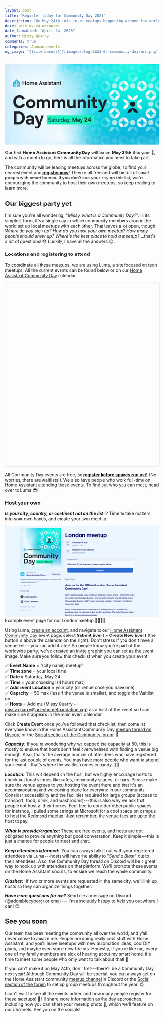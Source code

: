 ```yaml
---
layout: post
title: "Register today for Community Day 2025"
description: "On May 24th join in on meetups happening around the world."
date: 2025-04-24 00:00:01
date_formatted: "April 24, 2025"
author: Missy Quarry
comments: true
categories: Announcements
og_image: "{{site.baseurl}}/images/blog/2025-04-community-day/art.png"
---
```

<img src='/images/blog/2025-04-community-day/art.png' style='border: 0;box-shadow: none;' alt="Community Day - May 24th" style='border: 0;box-shadow: none;'>

Our first **Home Assistant Community Day** will be on **May 24th** this year 🎉, and with a month to go, here is all the information you need to take part.

The community will be leading meetups across the globe, so find your nearest event and **[register now](https://lu.ma/haday2025)**! They're all free and will be full of smart people with smart homes. If you don't see your city on this list, we're encouraging the community to host their own meetups, so keep reading to learn more.

## Our biggest party yet

I'm sure you're all wondering, "*Missy, what is a Community Day?*". In its simplest form, it's a single day in which community members around the world set up local meetups with each other. That leaves a lot open, though. *Where do you sign up? How do you host your own meetup? How many people should show up? Where's the best place to hold a meetup?* ...that's a lot of questions! 😳 Luckily, I have all the answers 😉.

<!--more-->

### Locations and registering to attend

To coordinate all these meetups, we are using Luma, a site focused on tech meetups. All the current events can be found below or on our [Home Assistant Community Day](https://lu.ma/haday2025) calendar.

<iframe
  data-src="https://lu.ma/embed/calendar/cal-QXZXEJrvB3UaI63/events?lt=light"
  width="100%"
  height="600"
  frameborder="0"
  style="border: 1px solid #bfcbda88; border-radius: 4px;"
  allowfullscreen=""
  aria-hidden="false"
  tabindex="0"
></iframe>

All Community Day events are free, so **[register before spaces run out!](https://lu.ma/haday2025)** (No worries, there are waitlists!). We also have people who work full-time on Home Assistant attending these events. To find out who you can meet, head over to Luma 😎!

### Host your own

***Is your city, country, or continent not on the list*** ⁉️ Time to take matters into your own hands, and create your own meetup.

<p class="img"><img src='/images/blog/2025-04-community-day/event.png' alt="Example event"/>Example event page for our London meetup 💂‍♂️🇬🇧</p>

Using Luma, [create an account](https://lu.ma/signin), and navigate to our [Home Assistant Community Day](https://lu.ma/haday2025) event page, select **Submit Event > Create New Event** (the button is above the calendar on the right). Don't stress if you don't have a venue yet---you can add it later! So people know you're part of the worldwide party, we've created an [invite graphic](https://drive.google.com/drive/u/0/folders/1xnAIVvsekX1tmfE60f0qrHOoIFK9Cw_R) you can set as the event image. Make sure you follow this checklist when you create your event:

✅ **Event Name** = "(city name) meetup"\
✅ **Time zone** = your local time\
✅ **Date** = Saturday, May 24\
✅ **Time** = your choosing! (4 hours max)\
✅ **Add Event Location** = your city (or venue once you have one)\
✅ **Capacity** = 50 max (less if the venue is smaller), and toggle the Waitlist on\
✅ **Hosts** = Add me (Missy Quarry - missy.quarry@openhomefoundation.org) as a host of the event so I can make sure it appears in the main event calendar

Click **Create Event** once you've followed that checklist, then come let everyone know in the Home Assistant Community Day [meetup thread on Discord](https://discord.com/channels/330944238910963714/1364989531069091920) or the [Social section of the Community forum](https://community.home-assistant.io/c/social/)! 🎉

***Capacity:*** If you're wondering why we capped the capacity at 50, this is mostly to ensure that hosts don't feel overwhelmed with finding a venue big enough. Also, that's the average number of attendees who have registered for the last couple of events. You may have more people who want to attend your event - that's where the waitlist comes in handy. 👏🏻

***Location:*** This will depend on the host, but we highly encourage hosts to check out local venues like cafes, community spaces, or bars. Please make sure the venue agrees to you hosting the event there and that it's an accommodating and welcoming place for everyone in our community. Consider accessibility and the facilities required for large groups (access to transport, food, drink, and washrooms)---this is also why we ask that people not host at their homes. Feel free to consider other public spaces, for instance, I pulled some strings at Microsoft for a cool space on campus to host the [Redmond meetup](https://lu.ma/qb0hhhkm). Just remember, the venue fees are up to the host to pay.

***What to provide/organize:*** These are free events, and hosts are not obligated to provide anything but good conversation. Keep it simple---this is just a chance for people to meet and chat.

***Keep attendees informed:***  You can always talk it out with your registered attendees via Luma---hosts will have the ability to "*Send a Blast*" out to their attendees. Also, the Community Day thread on Discord will be a great way to hook up with attendees on that platform. We'll promote these events on the Home Assistant socials, to ensure we reach the whole community.

***Clashes:***  If two or more events are requested in the same city, we'll link up hosts so they can organize things together.

***Have more questions for me?*** Send me a message on Discord ([@adorablecyborg](https://discord.com/users/303933403303247872)) or [email](mailto:missy@openhomefoundation.org?subject=Community%20Day%202025)--- I'm absolutely happy to help you out where I can! 😌

## See you soon

Our team has been meeting the community all over the world, and y'all never cease to amaze me. People are doing really cool stuff with Home Assistant, and you'll leave meetups with new automation ideas, cool DIY plans, and maybe even some new friends. Honestly, if you're like me, every one of my family members are sick of hearing about my smart home, it's time to meet some people who only want to talk about that! 🤝

If you can't make it on  May 24th, don't fret---there'll be a Community Day next year! Although Community Day will be special, you can always get on the Home Assistant community [meetup channel](https://discord.com/channels/330944238910963714/1325926382575816725) in Discord or the [Social section of the forum](https://community.home-assistant.io/c/social/) to set up group meetups throughout the year. 😊

I can't wait to see all the events added and how many people register for these meetups! 🤩 I'll share more information as the day approaches, including how you can share your meetup photo 📸, which we'll feature on our channels. See you on the socials!
